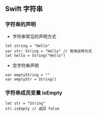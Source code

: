 ## Swift 字符串

### 字符串的声明
* 字符串常见的声明方式

```
let string = "Hello"
var str: String = "Hello" // 常用这种方式
let hello = String("Hello")
```

* 空字符串声明

```
var emptyString = ""
var emptyStr = String()
```

### 字符串成员变量 isEmpty

```
let str = "String"
str.isEmpty // 返回 false
```


